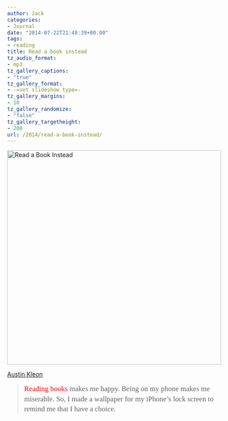```yaml
---
author: Jack
categories:
- Journal
date: "2014-07-22T21:48:39+00:00"
tags:
- reading
title: Read a book instead
tz_audio_format:
- mp3
tz_gallery_captions:
- "true"
tz_gallery_format:
- -=set slideshow type=-
tz_gallery_margins:
- 10
tz_gallery_randomize:
- "false"
tz_gallery_targetheight:
- 200
url: /2014/read-a-book-instead/
---
```


[<img class="alignnone size-full wp-image-1386" src="/img/2014/07/Photo-Jul-22-11-44-14-AM-500x500.jpg" alt="Read a Book Instead" width="500" height="500" srcset="/img/2014/07/Photo-Jul-22-11-44-14-AM-500x500.jpg 500w, /img/2014/07/Photo-Jul-22-11-44-14-AM-500x500-150x150.jpg 150w, /img/2014/07/Photo-Jul-22-11-44-14-AM-500x500-300x300.jpg 300w" sizes="(max-width: 500px) 100vw, 500px" />][1]

[Austin Kleon][2]

> <a style="color: red; text-decoration: none; font-family: Georgia, 'Times New Roman', serif; font-size: 17px; line-height: 23.51999855041504px;" href="http://book.austinkleon.com/" target="_blank">Reading books</a><span style="font-family: Georgia, 'Times New Roman', serif; font-size: 17px; line-height: 23.51999855041504px;"> makes me happy. Being on my phone makes me miserable. So, I made a wallpaper for my iPhone’s lock screen to remind me that I have a choice.</span>

 [1]: /img/2014/07/Photo-Jul-22-11-44-14-AM-500x500.jpg
 [2]: http://austinkleon.com/2014/07/22/read-a-book-instead/